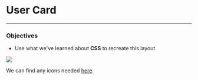# User Card

---

### Objectives

- Use what we've learned about **CSS** to recreate this layout

![](https://assets.codingdojo.com/boomyeah2015/codingdojo/curriculum/content/chapter/1615685357__user-card.png)

We can find any icons needed [here](https://assets.codingdojo.com/boomyeah2015/codingdojo/curriculum/content/chapter/1616785606__user-icons.zip).